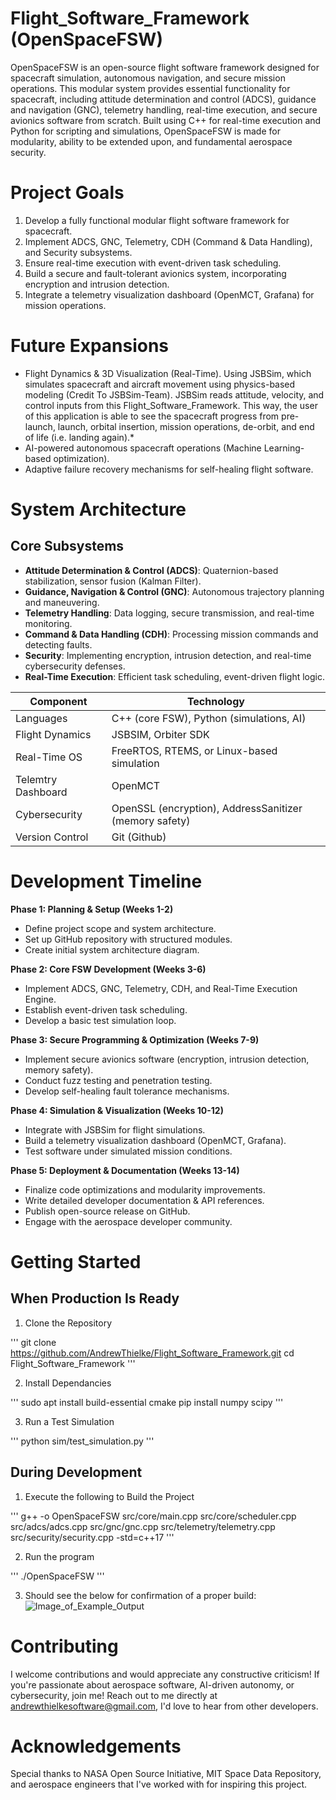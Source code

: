 # Flight_Software_Framework (OpenSpaceFSW)

OpenSpaceFSW is an open-source flight software framework designed for spacecraft simulation, autonomous navigation, and secure mission operations. This modular system provides essential functionality for spacecraft, including attitude determination and control (ADCS), guidance and navigation (GNC), telemetry handling, real-time execution, and secure avionics software from scratch. Built using C++ for real-time execution and Python for scripting and simulations, OpenSpaceFSW is made for modularity, ability to be extended upon, and fundamental aerospace security.

# Project Goals

1. Develop a fully functional modular flight software framework for spacecraft.
2. Implement ADCS, GNC, Telemetry, CDH (Command & Data Handling), and Security subsystems.
3. Ensure real-time execution with event-driven task scheduling.
4. Build a secure and fault-tolerant avionics system, incorporating encryption and intrusion detection.
5. Integrate a telemetry visualization dashboard (OpenMCT, Grafana) for mission operations.

# Future Expansions

* Flight Dynamics & 3D Visualization (Real-Time). Using JSBSim, which simulates spacecraft and aircraft movement using physics-based modeling (Credit To JSBSim-Team). JSBSim reads attitude, velocity, and control inputs from this Flight_Software_Framework. This way, the user of this application is able to see the spacecraft progress from pre-launch, launch, orbital insertion, mission operations, de-orbit, and end of life (i.e. landing again).*
*  AI-powered autonomous spacecraft operations (Machine Learning-based optimization).
*   Adaptive failure recovery mechanisms for self-healing flight software.

# System Architecture

## Core Subsystems

* **Attitude Determination & Control (ADCS)**: Quaternion-based stabilization, sensor fusion (Kalman Filter).
* **Guidance, Navigation & Control (GNC)**: Autonomous trajectory planning and maneuvering.
* **Telemetry Handling**: Data logging, secure transmission, and real-time monitoring.
* **Command & Data Handling (CDH)**: Processing mission commands and detecting faults.
* **Security**: Implementing encryption, intrusion detection, and real-time cybersecurity defenses.
* **Real-Time Execution**: Efficient task scheduling, event-driven flight logic.

| Component  | Technology
| -----------|-----------
| Languages     | C++ (core FSW), Python (simulations, AI)
| Flight Dynamics    | JSBSIM, Orbiter SDK
| Real-Time OS | FreeRTOS, RTEMS, or Linux-based simulation
| Telemtry Dashboard | OpenMCT
| Cybersecurity | OpenSSL (encryption), AddressSanitizer (memory safety)
| Version Control | Git (Github)

# Development Timeline

**Phase 1: Planning & Setup (Weeks 1-2)**

* Define project scope and system architecture.
* Set up GitHub repository with structured modules.
* Create initial system architecture diagram.

**Phase 2: Core FSW Development (Weeks 3-6)**

* Implement ADCS, GNC, Telemetry, CDH, and Real-Time Execution Engine.
* Establish event-driven task scheduling.
* Develop a basic test simulation loop.

**Phase 3: Secure Programming & Optimization (Weeks 7-9)**

* Implement secure avionics software (encryption, intrusion detection, memory safety).
* Conduct fuzz testing and penetration testing.
* Develop self-healing fault tolerance mechanisms.

**Phase 4: Simulation & Visualization (Weeks 10-12)**

* Integrate with JSBSim for flight simulations.
* Build a telemetry visualization dashboard (OpenMCT, Grafana).
* Test software under simulated mission conditions.

**Phase 5: Deployment & Documentation (Weeks 13-14)**

* Finalize code optimizations and modularity improvements.
* Write detailed developer documentation & API references.
* Publish open-source release on GitHub.
* Engage with the aerospace developer community.

# Getting Started

## When Production Is Ready

1. Clone the Repository

'''
    git clone <https://github.com/AndrewThielke/Flight_Software_Framework.git>
    cd Flight_Software_Framework
'''

2. Install Dependancies

'''
    sudo apt install build-essential cmake
    pip install numpy scipy
'''

3. Run a Test Simulation

'''
    python sim/test_simulation.py
'''

## During Development

1. Execute the following to Build the Project

'''
    g++ -o OpenSpaceFSW src/core/main.cpp src/core/scheduler.cpp src/adcs/adcs.cpp src/gnc/gnc.cpp src/telemetry/telemetry.cpp src/security/security.cpp -std=c++17
'''

2. Run the program

'''
    ./OpenSpaceFSW
'''

3. Should see the below for confirmation of a proper build:
![Image_of_Example_Output](docs/project_images/first_output_example.jpg)

# Contributing

I welcome contributions and would appreciate any constructive criticism! If you're passionate about aerospace software, AI-driven autonomy, or cybersecurity, join me! Reach out to me directly at <andrewthielkesoftware@gmail.com>, I'd love to hear from other developers.

# Acknowledgements

Special thanks to NASA Open Source Initiative, MIT Space Data Repository, and aerospace engineers that I've worked with for inspiring this project.

